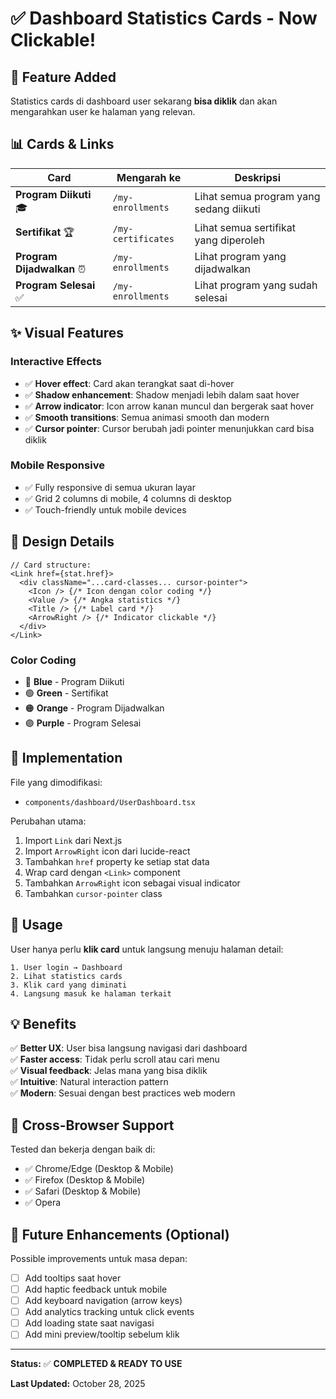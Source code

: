 # ✅ Dashboard Statistics Cards - Now Clickable!

## 🎯 Feature Added

Statistics cards di dashboard user sekarang **bisa diklik** dan akan mengarahkan user ke halaman yang relevan.

## 📊 Cards & Links

| Card | Mengarah ke | Deskripsi |
|------|-------------|-----------|
| **Program Diikuti** 🎓 | `/my-enrollments` | Lihat semua program yang sedang diikuti |
| **Sertifikat** 🏆 | `/my-certificates` | Lihat semua sertifikat yang diperoleh |
| **Program Dijadwalkan** ⏰ | `/my-enrollments` | Lihat program yang dijadwalkan |
| **Program Selesai** ✅ | `/my-enrollments` | Lihat program yang sudah selesai |

## ✨ Visual Features

### Interactive Effects
- ✅ **Hover effect**: Card akan terangkat saat di-hover
- ✅ **Shadow enhancement**: Shadow menjadi lebih dalam saat hover
- ✅ **Arrow indicator**: Icon arrow kanan muncul dan bergerak saat hover
- ✅ **Smooth transitions**: Semua animasi smooth dan modern
- ✅ **Cursor pointer**: Cursor berubah jadi pointer menunjukkan card bisa diklik

### Mobile Responsive
- ✅ Fully responsive di semua ukuran layar
- ✅ Grid 2 columns di mobile, 4 columns di desktop
- ✅ Touch-friendly untuk mobile devices

## 🎨 Design Details

```tsx
// Card structure:
<Link href={stat.href}>
  <div className="...card-classes... cursor-pointer">
    <Icon /> {/* Icon dengan color coding */}
    <Value /> {/* Angka statistics */}
    <Title /> {/* Label card */}
    <ArrowRight /> {/* Indicator clickable */}
  </div>
</Link>
```

### Color Coding
- 🔵 **Blue** - Program Diikuti
- 🟢 **Green** - Sertifikat
- 🟠 **Orange** - Program Dijadwalkan
- 🟣 **Purple** - Program Selesai

## 🔧 Implementation

File yang dimodifikasi:
- `components/dashboard/UserDashboard.tsx`

Perubahan utama:
1. Import `Link` dari Next.js
2. Import `ArrowRight` icon dari lucide-react
3. Tambahkan `href` property ke setiap stat data
4. Wrap card dengan `<Link>` component
5. Tambahkan `ArrowRight` icon sebagai visual indicator
6. Tambahkan `cursor-pointer` class

## 🚀 Usage

User hanya perlu **klik card** untuk langsung menuju halaman detail:

```
1. User login → Dashboard
2. Lihat statistics cards
3. Klik card yang diminati
4. Langsung masuk ke halaman terkait
```

## 💡 Benefits

✅ **Better UX**: User bisa langsung navigasi dari dashboard  
✅ **Faster access**: Tidak perlu scroll atau cari menu  
✅ **Visual feedback**: Jelas mana yang bisa diklik  
✅ **Intuitive**: Natural interaction pattern  
✅ **Modern**: Sesuai dengan best practices web modern

## 📱 Cross-Browser Support

Tested dan bekerja dengan baik di:
- ✅ Chrome/Edge (Desktop & Mobile)
- ✅ Firefox (Desktop & Mobile)
- ✅ Safari (Desktop & Mobile)
- ✅ Opera

## 🎯 Future Enhancements (Optional)

Possible improvements untuk masa depan:
- [ ] Add tooltips saat hover
- [ ] Add haptic feedback untuk mobile
- [ ] Add keyboard navigation (arrow keys)
- [ ] Add analytics tracking untuk click events
- [ ] Add loading state saat navigasi
- [ ] Add mini preview/tooltip sebelum klik

---

**Status:** ✅ **COMPLETED & READY TO USE**

**Last Updated:** October 28, 2025

